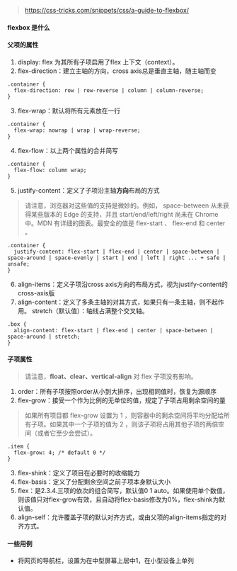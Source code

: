> https://css-tricks.com/snippets/css/a-guide-to-flexbox/

#### flexbox 是什么

#### 父项的属性
  1. display: flex 为其所有子项启用了flex 上下文（context）。
  2. flex-direction：建立主轴的方向，cross axis总是垂直主轴，随主轴而变
  ```
  .container {
    flex-direction: row | row-reverse | column | column-reverse;
  }
  ```
  3. flex-wrap：默认将所有元素放在一行
  ```
  .container {
    flex-wrap: nowrap | wrap | wrap-reverse;
  }
  ```
  4. flex-flow：以上两个属性的合并简写
  ```
  .container {
    flex-flow: column wrap;
  }
  ```
  5. justify-content：定义了子项沿主轴**方向**布局的方式
  > 请注意，浏览器对这些值的支持是微妙的。例如， space-between 从未获得某些版本的 Edge 的支持，并且 start/end/left/right 尚未在 Chrome 中。MDN 有详细的图表。最安全的值是 flex-start 、 flex-end 和 center 。
  ```
  .container {
    justify-content: flex-start | flex-end | center | space-between | space-around | space-evenly | start | end | left | right ... + safe | unsafe;
  }
  ```
  6. align-items：定义子项沿cross axis方向的布局方式，视为justify-content的cross-axis版
  7. align-content：定义了多条主轴的对其方式，如果只有一条主轴，则不起作用。
  stretch（默认值）：轴线占满整个交叉轴。
  ```
  .box {
    align-content: flex-start | flex-end | center | space-between | space-around | stretch;
  }
  ```

#### 子项属性
> 请注意，**float、clear、vertical-align** 对 flex 子项没有影响。
  1. order：所有子项按照order从小到大排序，出现相同值时，恢复为源顺序
  2. flex-grow：接受一个作为比例的无单位的值，规定了子项占用剩余空间的量
  > 如果所有项目都 flex-grow 设置为 1 ，则容器中的剩余空间将平均分配给所有子项。如果其中一个子项的值为 2 ，则该子项将占用其他子项的两倍空间（或者它至少会尝试）。
  ```
  .item {
    flex-grow: 4; /* default 0 */
  }
  ```
  3. flex-shink：定义了项目在必要时的收缩能力
  4. flex-basis：定义了分配剩余空间之前子项本身默认大小
  5. flex：是2.3.4.三项的依次的组合简写，默认值0 1 auto。如果使用单个数值，则该值只对flex-grow有效，且自动将flex-basis修改为0%，flex-shink为默认值。
  6. align-self：允许覆盖子项的默认对齐方式，或由父项的align-items指定的对齐方式。

#### 一些用例
* 将网页的导航栏，设置为在中型屏幕上居中1，在小型设备上单列
